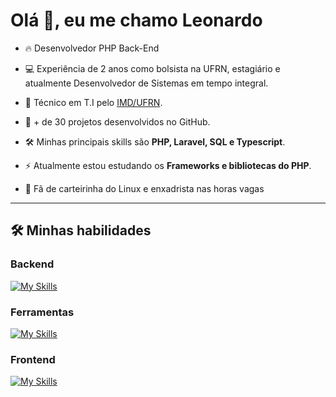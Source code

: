 <h1 align="left">Olá 👋, eu me chamo Leonardo</h1>

<p>

- 🔥 Desenvolvedor PHP Back-End

- 💻 Experiência de 2 anos como bolsista na UFRN, estagiário e atualmente Desenvolvedor de Sistemas em tempo integral.

- 📖 Técnico em T.I pelo [IMD/UFRN](https://www.metropoledigital.ufrn.br/portal/).

- 🚀 + de 30 projetos desenvolvidos no GitHub.

- 🛠️ Minhas principais skills são **PHP, Laravel, SQL e Typescript**.

- ⚡ Atualmente estou estudando os **Frameworks e bibliotecas do PHP**.
  
- 🖖 Fã de carteirinha do Linux e enxadrista nas horas vagas


----

<div>

## 🛠️ Minhas habilidades

### Backend

[![My Skills](https://skillicons.dev/icons?i=php,laravel,ts,nodejs,postgres,mysql,mongodb,sqlite)](https://skillicons.dev)
<br>

### Ferramentas

[![My Skills](https://skillicons.dev/icons?i=git,bash,linux,docker,wordpress)](https://skillicons.dev)
</div>

### Frontend

[![My Skills](https://skillicons.dev/icons?i=jquery,sass,bootstrap)](https://skillicons.dev)
<br>

<!---
Leonardo-Oliveira1/Leonardo-Oliveira1 is a ✨ special ✨ repository because its `README.md` (this file) appears on your GitHub profile.
You can click the Preview link to take a look at your changes.
--->
